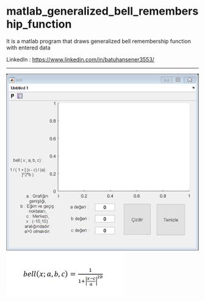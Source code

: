 # matlab_generalized_bell_remembership_function
It is a matlab program that draws generalized bell remembership function with entered data

LinkedIn : https://www.linkedin.com/in/batuhansener3553/
<hr>
<img src="bell.png">
<br/>
<img src="bell_resim.png">
